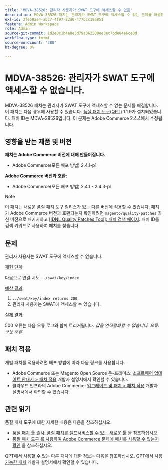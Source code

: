 ```yaml
---
title: 'MDVA-38526: 관리자 사용자가 SWAT 도구에 액세스할 수 없음'
description: MDVA-38526 패치는 관리자가 SWAT 도구에 액세스할 수 없는 문제를 해결합니다. 이 패치는 [Quality Patches Tool (QPT)](/help/announcements/adobe-commerce-announcements/magento-quality-patches-released-new-tool-to-self-serve-quality-patches.md) 1.1.9가 설치된 경우 사용할 수 있습니다. 패치 ID는 MDVA-38526입니다. 이 문제는 Adobe Commerce 2.4.4에서 수정됩니다.
exl-id: 3fe50ae4-abc7-4f97-82d0-477bcc19a851
feature: Admin Workspace
role: Admin
source-git-commit: 1d2e0c1b4a8e3d79a362500ee3ec7bde84a6ce0d
workflow-type: tm+mt
source-wordcount: '380'
ht-degree: 0%

---
```


# MDVA-38526: 관리자가 SWAT 도구에 액세스할 수 없습니다.

MDVA-38526 패치는 관리자가 SWAT 도구에 액세스할 수 없는 문제를 해결합니다. 이 패치는 다음 경우에 사용할 수 있습니다. [품질 패치 도구(QPT)](/help/announcements/adobe-commerce-announcements/magento-quality-patches-released-new-tool-to-self-serve-quality-patches.md) 1.1.9가 설치되었습니다. 패치 ID는 MDVA-38526입니다. 이 문제는 Adobe Commerce 2.4.4에서 수정됩니다.

## 영향을 받는 제품 및 버전

**패치는 Adobe Commerce 버전에 대해 만들어집니다.**

* Adobe Commerce(모든 배포 방법) 2.4.1-p1

**Adobe Commerce 버전과 호환:**

* Adobe Commerce(모든 배포 방법) 2.4.1 - 2.4.3-p1

>[!NOTE]
>
>이 패치는 새로운 품질 패치 도구 릴리스가 있는 다른 버전에 적용할 수 있습니다. 패치가 Adobe Commerce 버전과 호환되는지 확인하려면 `magento/quality-patches` 최신 버전으로 패키지하고 [[!DNL Quality Patches Tool]: 패치 검색 페이지](https://devdocs.magento.com/quality-patches/tool.html#patch-grid). 패치 ID를 검색 키워드로 사용하여 패치를 찾습니다.

## 문제

관리자 사용자는 SWAT 도구에 액세스할 수 없습니다.

<u>재현 단계</u>:

다음으로 연결 시도 `../swat/key/index`

<u>예상 결과</u>:

1. `../swat/key/index returns 200`.
1. 관리자 사용자는 SWAT에 액세스할 수 있습니다.

<u>실제 결과</u>:

500 오류는 다음 오류 로그와 함께 트리거됩니다. *값을 언직렬화할 수 없습니다. 오류: 구문 오류*.

## 패치 적용

개별 패치를 적용하려면 배포 방법에 따라 다음 링크를 사용합니다.

* Adobe Commerce 또는 Magento Open Source 온-프레미스: [소프트웨어 업데이트 안내서 > 패치 적용](https://devdocs.magento.com/guides/v2.4/comp-mgr/patching/mqp.html) 개발자 설명서에서 확인할 수 있습니다.
* 클라우드 인프라의 Adobe Commerce: [업그레이드 및 패치 > 패치 적용](https://devdocs.magento.com/cloud/project/project-patch.html) 개발자 설명서에서 확인할 수 있습니다.

## 관련 읽기

품질 패치 도구에 대한 자세한 내용은 다음을 참조하십시오.

* [품질 패치 툴 출시: 품질 패치를 셀프서비스할 수 있는 새로운 툴](/help/announcements/adobe-commerce-announcements/magento-quality-patches-released-new-tool-to-self-serve-quality-patches.md) 을 참조하십시오.
* [품질 패치 도구 를 사용하여 Adobe Commerce 문제에 패치를 사용할 수 있는지 확인](/help/support-tools/patches-available-in-qpt-tool/check-patch-for-magento-issue-with-magento-quality-patches.md) 을 참조하십시오.

QPT에서 사용할 수 있는 다른 패치에 대한 정보는 다음을 참조하십시오. [QPT에서 사용 가능한 패치](https://devdocs.magento.com/quality-patches/tool.html#patch-grid) 개발자 설명서에서 확인할 수 있습니다.

